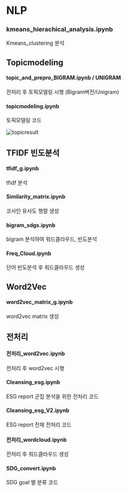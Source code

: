 # NLP

### kmeans_hierachical_analysis.ipynb
Kmeans_clustering 분석

## Topicmodeling

#### topic_and_prepro_BIGRAM.ipynb / UNIGRAM
전처리 후 토픽모델링 시행 (Bigram버전/Unigram)
#### topicmodeling.ipynb
토픽모델링 코드 


![topicresult](https://user-images.githubusercontent.com/79688191/147721375-11f87a87-cb8a-4008-953e-b8770aaf24bc.PNG)






## TFIDF 빈도분석

#### tfidf_g.ipynb
tfidf 분석
#### Similarity_matrix.ipynb
코사인 유사도 행렬 생성 
#### bigram_sdgs.ipynb
bigram 분석하여 워드클라우드, 빈도분석
#### Freq_Cloud.ipynb
단어 빈도분석 후 워드클라우드 생성

## Word2Vec

#### word2vec_matrix_g.ipynb
word2vec matrix 생성 


## 전처리

#### 전처리_word2vec.ipynb
전처리 후 word2vec 시행

#### Cleansing_esg.ipynb
ESG report 군집 분석을 위한 전처리 코드

#### Cleansing_esg_V2.ipynb
ESG report 전체 전처리 코드

#### 전처리_wordcloud.ipynb
전처리 후 워드클라우드 생성

#### SDG_convert.ipynb
SDG goal 별 분류 코드
